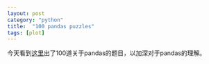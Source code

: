 ```yaml
---
layout: post
category: "python"
title:  "100 pandas puzzles"
tags: [plot]
---
```


今天看到[这里](https://github.com/ajcr/100-pandas-puzzles)出了100道关于pandas的题目，以加深对于pandas的理解。
